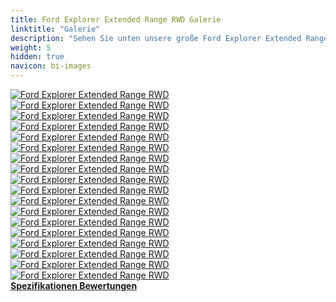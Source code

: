 ```yaml
---
title: Ford Explorer Extended Range RWD Galerie
linktitle: "Galerie"
description: "Sehen Sie unten unsere große Ford Explorer Extended Range RWD Bildergalerie. Klicken Sie auf die Bilder für hochauflösende Versionen."
weight: 5
hidden: true
navicon: bi-images
---
```

<!-- markdownlint-disable MD033 -->
<div class="row" id ="my-gallery">
	<div class="pswp-grid-item col-6 col-md-4">
		<a href="https://media.evkx.net/multimedia/models/ford/explorer/explorer_extended_range_rwd/charging_1.jpg"
data-pswp-src="https://media.evkx.net/multimedia/models/ford/explorer/explorer_extended_range_rwd/charging_1.jpg"
data-pswp-width="3000"
data-pswp-height="2000" 
target="_blank">
			<img src="https://media.evkx.net/multimedia/models/ford/explorer/explorer_extended_range_rwd/charging_1_xst.jpg" alt="Ford Explorer Extended Range RWD" class="img-fluid " />
		</a>
	</div>
	<div class="pswp-grid-item col-6 col-md-4">
		<a href="https://media.evkx.net/multimedia/models/ford/explorer/explorer_extended_range_rwd/charging_2.jpg"
data-pswp-src="https://media.evkx.net/multimedia/models/ford/explorer/explorer_extended_range_rwd/charging_2.jpg"
data-pswp-width="3000"
data-pswp-height="2283" 
target="_blank">
			<img src="https://media.evkx.net/multimedia/models/ford/explorer/explorer_extended_range_rwd/charging_2_xst.jpg" alt="Ford Explorer Extended Range RWD" class="img-fluid " />
		</a>
	</div>
	<div class="pswp-grid-item col-6 col-md-4">
		<a href="https://media.evkx.net/multimedia/models/ford/explorer/explorer_extended_range_rwd/exterior_1.jpg"
data-pswp-src="https://media.evkx.net/multimedia/models/ford/explorer/explorer_extended_range_rwd/exterior_1.jpg"
data-pswp-width="3000"
data-pswp-height="2199" 
target="_blank">
			<img src="https://media.evkx.net/multimedia/models/ford/explorer/explorer_extended_range_rwd/exterior_1_xst.jpg" alt="Ford Explorer Extended Range RWD" class="img-fluid " />
		</a>
	</div>
	<div class="pswp-grid-item col-6 col-md-4">
		<a href="https://media.evkx.net/multimedia/models/ford/explorer/explorer_extended_range_rwd/exterior_2.jpg"
data-pswp-src="https://media.evkx.net/multimedia/models/ford/explorer/explorer_extended_range_rwd/exterior_2.jpg"
data-pswp-width="3000"
data-pswp-height="2250" 
target="_blank">
			<img src="https://media.evkx.net/multimedia/models/ford/explorer/explorer_extended_range_rwd/exterior_2_xst.jpg" alt="Ford Explorer Extended Range RWD" class="img-fluid " />
		</a>
	</div>
	<div class="pswp-grid-item col-6 col-md-4">
		<a href="https://media.evkx.net/multimedia/models/ford/explorer/explorer_extended_range_rwd/exterior_3.jpg"
data-pswp-src="https://media.evkx.net/multimedia/models/ford/explorer/explorer_extended_range_rwd/exterior_3.jpg"
data-pswp-width="3000"
data-pswp-height="1696" 
target="_blank">
			<img src="https://media.evkx.net/multimedia/models/ford/explorer/explorer_extended_range_rwd/exterior_3_xst.jpg" alt="Ford Explorer Extended Range RWD" class="img-fluid " />
		</a>
	</div>
	<div class="pswp-grid-item col-6 col-md-4">
		<a href="https://media.evkx.net/multimedia/models/ford/explorer/explorer_extended_range_rwd/exterior_4.jpg"
data-pswp-src="https://media.evkx.net/multimedia/models/ford/explorer/explorer_extended_range_rwd/exterior_4.jpg"
data-pswp-width="3000"
data-pswp-height="2193" 
target="_blank">
			<img src="https://media.evkx.net/multimedia/models/ford/explorer/explorer_extended_range_rwd/exterior_4_xst.jpg" alt="Ford Explorer Extended Range RWD" class="img-fluid " />
		</a>
	</div>
	<div class="pswp-grid-item col-6 col-md-4">
		<a href="https://media.evkx.net/multimedia/models/ford/explorer/explorer_extended_range_rwd/exterior_5.jpg"
data-pswp-src="https://media.evkx.net/multimedia/models/ford/explorer/explorer_extended_range_rwd/exterior_5.jpg"
data-pswp-width="3000"
data-pswp-height="1506" 
target="_blank">
			<img src="https://media.evkx.net/multimedia/models/ford/explorer/explorer_extended_range_rwd/exterior_5_xst.jpg" alt="Ford Explorer Extended Range RWD" class="img-fluid " />
		</a>
	</div>
	<div class="pswp-grid-item col-6 col-md-4">
		<a href="https://media.evkx.net/multimedia/models/ford/explorer/explorer_extended_range_rwd/exterior_6.jpg"
data-pswp-src="https://media.evkx.net/multimedia/models/ford/explorer/explorer_extended_range_rwd/exterior_6.jpg"
data-pswp-width="3000"
data-pswp-height="2250" 
target="_blank">
			<img src="https://media.evkx.net/multimedia/models/ford/explorer/explorer_extended_range_rwd/exterior_6_xst.jpg" alt="Ford Explorer Extended Range RWD" class="img-fluid " />
		</a>
	</div>
	<div class="pswp-grid-item col-6 col-md-4">
		<a href="https://media.evkx.net/multimedia/models/ford/explorer/explorer_extended_range_rwd/exterior_7.jpg"
data-pswp-src="https://media.evkx.net/multimedia/models/ford/explorer/explorer_extended_range_rwd/exterior_7.jpg"
data-pswp-width="3000"
data-pswp-height="1632" 
target="_blank">
			<img src="https://media.evkx.net/multimedia/models/ford/explorer/explorer_extended_range_rwd/exterior_7_xst.jpg" alt="Ford Explorer Extended Range RWD" class="img-fluid " />
		</a>
	</div>
	<div class="pswp-grid-item col-6 col-md-4">
		<a href="https://media.evkx.net/multimedia/models/ford/explorer/explorer_extended_range_rwd/exterior_8.jpg"
data-pswp-src="https://media.evkx.net/multimedia/models/ford/explorer/explorer_extended_range_rwd/exterior_8.jpg"
data-pswp-width="3000"
data-pswp-height="1537" 
target="_blank">
			<img src="https://media.evkx.net/multimedia/models/ford/explorer/explorer_extended_range_rwd/exterior_8_xst.jpg" alt="Ford Explorer Extended Range RWD" class="img-fluid " />
		</a>
	</div>
	<div class="pswp-grid-item col-6 col-md-4">
		<a href="https://media.evkx.net/multimedia/models/ford/explorer/explorer_extended_range_rwd/headlights_1.jpg"
data-pswp-src="https://media.evkx.net/multimedia/models/ford/explorer/explorer_extended_range_rwd/headlights_1.jpg"
data-pswp-width="3000"
data-pswp-height="2250" 
target="_blank">
			<img src="https://media.evkx.net/multimedia/models/ford/explorer/explorer_extended_range_rwd/headlights_1_xst.jpg" alt="Ford Explorer Extended Range RWD" class="img-fluid " />
		</a>
	</div>
	<div class="pswp-grid-item col-6 col-md-4">
		<a href="https://media.evkx.net/multimedia/models/ford/explorer/explorer_extended_range_rwd/interior_1.jpg"
data-pswp-src="https://media.evkx.net/multimedia/models/ford/explorer/explorer_extended_range_rwd/interior_1.jpg"
data-pswp-width="3000"
data-pswp-height="2250" 
target="_blank">
			<img src="https://media.evkx.net/multimedia/models/ford/explorer/explorer_extended_range_rwd/interior_1_xst.jpg" alt="Ford Explorer Extended Range RWD" class="img-fluid " />
		</a>
	</div>
	<div class="pswp-grid-item col-6 col-md-4">
		<a href="https://media.evkx.net/multimedia/models/ford/explorer/explorer_extended_range_rwd/main_1.jpg"
data-pswp-src="https://media.evkx.net/multimedia/models/ford/explorer/explorer_extended_range_rwd/main_1.jpg"
data-pswp-width="3000"
data-pswp-height="1627" 
target="_blank">
			<img src="https://media.evkx.net/multimedia/models/ford/explorer/explorer_extended_range_rwd/main_1_xst.jpg" alt="Ford Explorer Extended Range RWD" class="img-fluid " />
		</a>
	</div>
	<div class="pswp-grid-item col-6 col-md-4">
		<a href="https://media.evkx.net/multimedia/models/ford/explorer/explorer_extended_range_rwd/rearlights_1.jpg"
data-pswp-src="https://media.evkx.net/multimedia/models/ford/explorer/explorer_extended_range_rwd/rearlights_1.jpg"
data-pswp-width="3000"
data-pswp-height="4000" 
target="_blank">
			<img src="https://media.evkx.net/multimedia/models/ford/explorer/explorer_extended_range_rwd/rearlights_1_xst.jpg" alt="Ford Explorer Extended Range RWD" class="img-fluid " />
		</a>
	</div>
	<div class="pswp-grid-item col-6 col-md-4">
		<a href="https://media.evkx.net/multimedia/models/ford/explorer/explorer_extended_range_rwd/screens_1.jpg"
data-pswp-src="https://media.evkx.net/multimedia/models/ford/explorer/explorer_extended_range_rwd/screens_1.jpg"
data-pswp-width="3000"
data-pswp-height="2250" 
target="_blank">
			<img src="https://media.evkx.net/multimedia/models/ford/explorer/explorer_extended_range_rwd/screens_1_xst.jpg" alt="Ford Explorer Extended Range RWD" class="img-fluid " />
		</a>
	</div>
	<div class="pswp-grid-item col-6 col-md-4">
		<a href="https://media.evkx.net/multimedia/models/ford/explorer/explorer_extended_range_rwd/screens_2.jpg"
data-pswp-src="https://media.evkx.net/multimedia/models/ford/explorer/explorer_extended_range_rwd/screens_2.jpg"
data-pswp-width="3000"
data-pswp-height="4000" 
target="_blank">
			<img src="https://media.evkx.net/multimedia/models/ford/explorer/explorer_extended_range_rwd/screens_2_xst.jpg" alt="Ford Explorer Extended Range RWD" class="img-fluid " />
		</a>
	</div>
	<div class="pswp-grid-item col-6 col-md-4">
		<a href="https://media.evkx.net/multimedia/models/ford/explorer/explorer_extended_range_rwd/screens_3.jpg"
data-pswp-src="https://media.evkx.net/multimedia/models/ford/explorer/explorer_extended_range_rwd/screens_3.jpg"
data-pswp-width="3000"
data-pswp-height="2250" 
target="_blank">
			<img src="https://media.evkx.net/multimedia/models/ford/explorer/explorer_extended_range_rwd/screens_3_xst.jpg" alt="Ford Explorer Extended Range RWD" class="img-fluid " />
		</a>
	</div>
	<div class="pswp-grid-item col-6 col-md-4">
		<a href="https://media.evkx.net/multimedia/models/ford/explorer/explorer_extended_range_rwd/wheels_1.jpg"
data-pswp-src="https://media.evkx.net/multimedia/models/ford/explorer/explorer_extended_range_rwd/wheels_1.jpg"
data-pswp-width="3000"
data-pswp-height="4000" 
target="_blank">
			<img src="https://media.evkx.net/multimedia/models/ford/explorer/explorer_extended_range_rwd/wheels_1_xst.jpg" alt="Ford Explorer Extended Range RWD" class="img-fluid " />
		</a>
	</div>
</div>
<script type="module">
  import PhotoSwipeLightbox from '/js/photoswipe-lightbox.esm.js';
    const lightbox = new PhotoSwipeLightbox({
       gallery: '#my-gallery',
        children: 'a',
        pswpModule: () => import('/js/photoswipe.esm.js')
    });
lightbox.init();
</script>
<div class="mt-3 mb-3">
<a href="../specifications/" class="text-decoration-none text-black">
<strong><i class="bi-arrow-left"></i> Spezifikationen </strong>
</a>
<a href="../reviews/" class="text-decoration-none text-black float-end">
<strong>Bewertungen <i class="bi-arrow-right"></i></strong>
</a>
</div>
